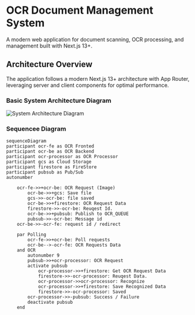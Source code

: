 # OCR Document Management System

A modern web application for document scanning, OCR processing, and management built with Next.js 13+.

## Architecture Overview

The application follows a modern Next.js 13+ architecture with App Router, leveraging server and client components for optimal performance.

### Basic System Architecture Diagram

![System Architecture Diagram](files://public/images/system-architecture.png)

### Sequencee Diagram

```mermaid
sequenceDiagram
participant ocr-fe as OCR Fronted
participant ocr-be as OCR Backend
participant ocr-processor as OCR Processor
participant gcs as Cloud Storage
participant firestore as FireStore
participant pubsub as Pub/Sub
autonumber

    ocr-fe->>+ocr-be: OCR Request (Image)
        ocr-be->>+gcs: Save file
        gcs->>-ocr-be: file saved
        ocr-be->>+firestore: OCR Request Data
        firestore->>-ocr-be: Reuqest Id.
        ocr-be->>+pubsub: Publish to OCR_QUEUE
        pubsub->>-ocr-be: Message id
    ocr-be->>-ocr-fe: request id / redirect

    par Polling
        ocr-fe->>+ocr-be: Poll requests
        ocr-be-->-ocr-fe: OCR Requests Data
    and OCR
        autonumber 9
        pubsub->>+ocr-processor: OCR Request
        activate pubsub
            ocr-processor->>+firestore: Get OCR Request Data
            firestore->>-ocr-processor: Reuqest Data.
            ocr-processor->>ocr-processor: Recognize
            ocr-processor->>+firestore: Save Recognized Data
            firestore->>-ocr-processor: Saved
        ocr-processor->>-pubsub: Success / Failure
        deactivate pubsub
    end
```
